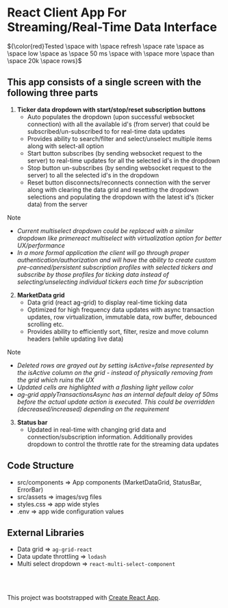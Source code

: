 # React Client App For Streaming/Real-Time Data Interface
${\color{red}Tested \space with \space refresh \space rate \space as \space low \space as \space 50 ms \space with \space more \space than \space 20k \space rows}$

## This app consists of a single screen with the following three parts

1. **Ticker data dropdown with start/stop/reset subscription buttons**
   - Auto populates the dropdown (upon successful websocket connection) with all the available id's (from server) that could be subscribed/un-subscribed to for real-time data updates
   - Provides ability to search/filter and select/unselect multiple items along with select-all option
   - Start button subscribes (by sending websocket request to the server) to real-time updates for all the selected id's in the dropdown
   - Stop button un-subscribes (by sending websocket request to the server) to all the selected id's in the dropdown
   - Reset button disconnects/reconnects connection with the server along with clearing the data grid and resetting the dropdown selections and populating the dropdown with the latest id's (ticker data) from the server
> [!NOTE] 
> * _Current multiselect dropdown could be replaced with a similar dropdown like primereact multiselect with virtualization option for better UX/performance_
> * _In a more formal application the client will go through proper authentication/authorization and will have the ability to create custom pre-canned/persistent subscription profiles with selected tickers and subscribe by those profiles for ticking data instead of selecting/unselecting individual tickers each time for subscription_


2. **MarketData grid**
   - Data grid (react ag-grid) to display real-time ticking data
   - Optimized for high frequency data updates with async transaction updates, row virtualization, immutable data, row buffer, debounced scrolling etc.
   - Provides ability to efficiently sort, filter, resize and move column headers (while updating live data)
> [!NOTE] 
> * _Deleted rows are grayed out by setting isActive=false represented by the isActive column on the grid - instead of physically removing from the grid which ruins the UX_
> * _Updated cells are highlighted with a flashing light yellow color_
> * _ag-grid applyTransactionsAsync has an internal default delay of 50ms before the actual update action is executed. This could be overridden (decreased/increased) depending on the requirement_

3. **Status bar**
   - Updated in real-time with changing grid data and connection/subscription information. Additionally provides dropdown to control the throttle rate for the streaming data updates

## Code Structure

- src/components => App components (MarketDataGrid, StatusBar, ErrorBar)
- src/assets => images/svg files
- styles.css => app wide styles
- .env => app wide configuration values

## External Libraries

- Data grid => ```ag-grid-react```
- Data update throttling => ```lodash```
- Multi select dropdown => ```react-multi-select-component```

<br />
<br />

This project was bootstrapped with [Create React App](https://github.com/facebook/create-react-app).
